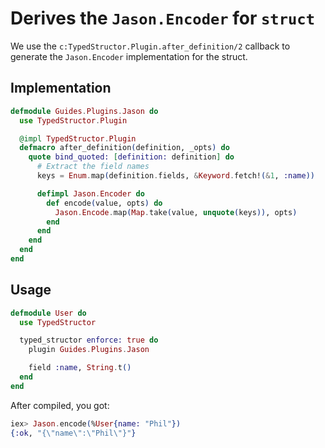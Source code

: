 # Derives the `Jason.Encoder` for `struct`

We use the `c:TypedStructor.Plugin.after_definition/2` callback to
generate the `Jason.Encoder` implementation for the struct.

## Implementation
```elixir
defmodule Guides.Plugins.Jason do
  use TypedStructor.Plugin

  @impl TypedStructor.Plugin
  defmacro after_definition(definition, _opts) do
    quote bind_quoted: [definition: definition] do
      # Extract the field names
      keys = Enum.map(definition.fields, &Keyword.fetch!(&1, :name))

      defimpl Jason.Encoder do
        def encode(value, opts) do
          Jason.Encode.map(Map.take(value, unquote(keys)), opts)
        end
      end
    end
  end
end
```

## Usage
```elixir
defmodule User do
  use TypedStructor

  typed_structor enforce: true do
    plugin Guides.Plugins.Jason

    field :name, String.t()
  end
end
```

After compiled, you got:
```elixir
iex> Jason.encode(%User{name: "Phil"})
{:ok, "{\"name\":\"Phil\"}"}
```
